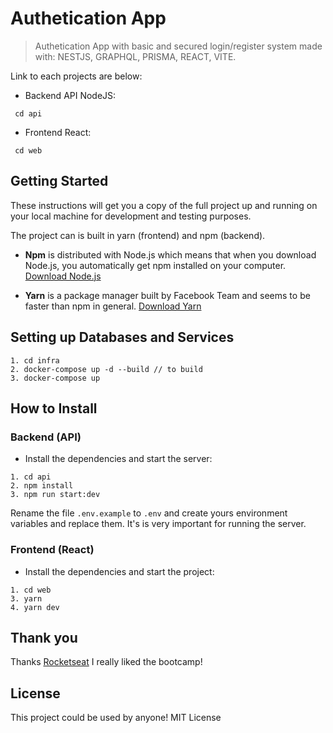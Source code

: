 
# Authetication App 

> Authetication App with basic and secured login/register system made with: NESTJS, GRAPHQL, PRISMA, REACT, VITE.

Link to each projects are below:

* Backend API NodeJS:
```
 cd api
```
* Frontend React:
```
 cd web
```



## Getting Started

These instructions will get you a copy of the full project up and running on your local machine for development and testing purposes.

The project can is built in yarn (frontend) and npm (backend).

* **Npm** is distributed with Node.js which means that when you download Node.js, you automatically get npm installed on your computer. [Download Node.js](https://nodejs.org/en/download/)

* **Yarn** is a package manager built by Facebook Team and seems to be faster than npm in general.  [Download Yarn](https://yarnpkg.com/en/docs/install)

## Setting up Databases and Services

```
1. cd infra
2. docker-compose up -d --build // to build
3. docker-compose up
```

## How to Install

### Backend (API)

* Install the dependencies and start the server:

```
1. cd api
2. npm install
3. npm run start:dev
```

Rename the file `.env.example` to `.env` and create yours environment variables and replace them. It's is very important for running the server.

### Frontend (React)

* Install the dependencies and start the project:

```
1. cd web
3. yarn
4. yarn dev
```

## Thank you

Thanks [Rocketseat](https://rocketseat.com.br/) I really liked the bootcamp!

## License

This project could be used by anyone! MIT License